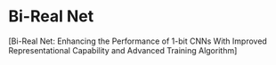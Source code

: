 # Bi-Real Net
[Bi-Real Net: Enhancing the Performance of 1-bit CNNs With Improved Representational Capability and Advanced Training Algorithm]
